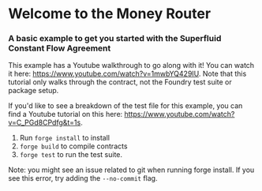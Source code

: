 # Welcome to the Money Router

### A basic example to get you started with the Superfluid Constant Flow Agreement

This example has a Youtube walkthrough to go along with it! You can watch it here: https://www.youtube.com/watch?v=1mwbYQ429IU. Note that this tutorial only walks through the contract, not the Foundry test suite or package setup.

If you'd like to see a breakdown of the test file for this example, you can find a Youtube tutorial on this here: https://www.youtube.com/watch?v=C_PGd8CPdfg&t=1s.

1. Run `forge install` to install
2. `forge build` to compile contracts
3. `forge test` to run the test suite.

Note: you might see an issue related to git when running forge install. If you see this error, try adding the `--no-commit` flag.
